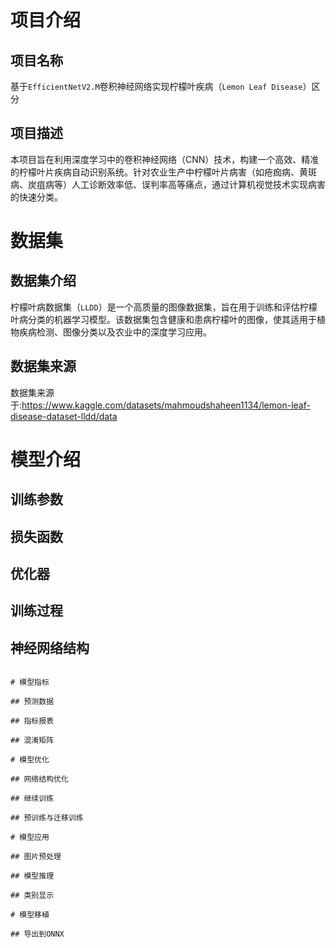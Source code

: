 # 项目介绍

## 项目名称

基于`EfficientNetV2.M`卷积神经网络实现柠檬叶疾病（`Lemon Leaf Disease`）区分

## 项目描述

本项目旨在利用深度学习中的卷积神经网络（CNN）技术，构建一个高效、精准的柠檬叶片疾病自动识别系统。针对农业生产中柠檬叶片病害（如疮痂病、黄斑病、炭疽病等）人工诊断效率低、误判率高等痛点，通过计算机视觉技术实现病害的快速分类。

# 数据集

## 数据集介绍

柠檬叶病数据集（`LLDD`）是一个高质量的图像数据集，旨在用于训练和评估柠檬叶病分类的机器学习模型。该数据集包含健康和患病柠檬叶的图像，使其适用于植物疾病检测、图像分类以及农业中的深度学习应用。

## 数据集来源

数据集来源于:https://www.kaggle.com/datasets/mahmoudshaheen1134/lemon-leaf-disease-dataset-lldd/data

# 模型介绍

## 训练参数

## 损失函数

## 优化器

## 训练过程

## 神经网络结构

```mer

# 模型指标

## 预测数据

## 指标报表

## 混淆矩阵

# 模型优化

## 网络结构优化

## 继续训练

## 预训练与迁移训练

# 模型应用

## 图片预处理

## 模型推理

## 类别显示

# 模型移植

## 导出到ONNX